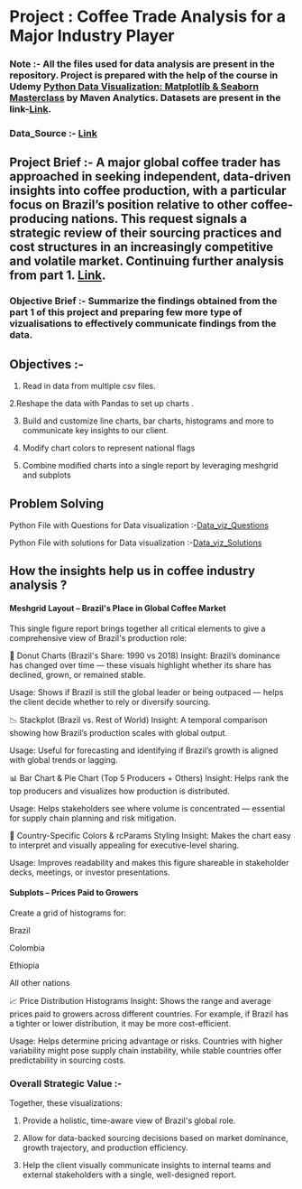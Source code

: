 # Project : Coffee Trade Analysis for a Major Industry Player

### Note :- All the files used for data analysis are present in the repository. Project is prepared with the help of the course in Udemy [Python Data Visualization: Matplotlib & Seaborn Masterclass](https://www.udemy.com/course/python-pandas/) by Maven Analytics. Datasets are present in the link-[Link](https://www.udemy.com/course/python-data-visualization-matplotlib-seaborn/?srsltid=AfmBOop1YNPr3dWseg0L2AXe6v50HlWa4ne2Q7JMvhT3Fl-q7DuIaszj).

### Data_Source :- [Link](https://drive.google.com/drive/folders/1u4DSPyCQZNgHbrWrTO1N2owGlhrHy1q5?usp=sharing) 

## Project Brief :- A major global coffee trader has approached in seeking independent, data-driven insights into coffee production, with a particular focus on Brazil’s position relative to other coffee-producing nations. This request signals a strategic review of their sourcing practices and cost structures in an increasingly competitive and volatile market. Continuing further analysis from part 1. [Link](https://github.com/aa-abhinavacharya/Python_Coffee_Project_1).

### Objective Brief :- Summarize the findings obtained from the part 1 of this project and preparing few more type of vizualisations to effectively communicate findings from the data.

## Objectives :-

1. Read in data from multiple csv files.

2.Reshape the data with Pandas to set up charts .

3. Build and customize line charts, bar charts, histograms and more to communicate key insights to our client.

4. Modify chart colors to represent national flags

5. Combine modified charts into a single report by leveraging meshgrid and subplots

## Problem Solving

Python File with Questions for Data visualization :-[Data_viz_Questions](https://github.com/aa-abhinavacharya/Python_Coffee_Project_2/blob/main/Coffee_Project_Part2.ipynb)

Python File with solutions for Data visualization :-[Data_viz_Solutions](https://github.com/aa-abhinavacharya/Python_Coffee_Project_2/blob/main/Coffee_Project_Part2_Solutions.ipynb)

## How the insights help us in coffee industry analysis ?

#### Meshgrid Layout – Brazil's Place in Global Coffee Market

This single figure report brings together all critical elements to give a comprehensive view of Brazil's production role:

🔘 Donut Charts (Brazil's Share: 1990 vs 2018)
Insight: Brazil’s dominance has changed over time — these visuals highlight whether its share has declined, grown, or remained stable.

Usage: Shows if Brazil is still the global leader or being outpaced — helps the client decide whether to rely or diversify sourcing.

📉 Stackplot (Brazil vs. Rest of World)
Insight: A temporal comparison showing how Brazil’s production scales with global output.

Usage: Useful for forecasting and identifying if Brazil’s growth is aligned with global trends or lagging.

📊 Bar Chart & Pie Chart (Top 5 Producers + Others)
Insight: Helps rank the top producers and visualizes how production is distributed.

Usage: Helps stakeholders see where volume is concentrated — essential for supply chain planning and risk mitigation.

🎨 Country-Specific Colors & rcParams Styling
Insight: Makes the chart easy to interpret and visually appealing for executive-level sharing.

Usage: Improves readability and makes this figure shareable in stakeholder decks, meetings, or investor presentations.

#### Subplots – Prices Paid to Growers

Create a grid of histograms for:

Brazil

Colombia

Ethiopia

All other nations

📈 Price Distribution Histograms
Insight: Shows the range and average prices paid to growers across different countries. For example, if Brazil has a tighter or lower distribution, it may be more cost-efficient.

Usage: Helps determine pricing advantage or risks. Countries with higher variability might pose supply chain instability, while stable countries offer predictability in sourcing costs.

### Overall Strategic Value :- 

Together, these visualizations:

1. Provide a holistic, time-aware view of Brazil's global role.

2. Allow for data-backed sourcing decisions based on market dominance, growth trajectory, and production efficiency.

3. Help the client visually communicate insights to internal teams and external stakeholders with a single, well-designed report.



